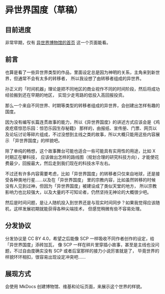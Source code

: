 异世界国度（草稿）
==================

目前进度
--------

非常早期，仅有 [异世界博物馆的首页][] 这一个页面能看。

[异世界博物馆的首页]: https://isekai.gledos.science/museum/index.html

前言
----

也算是看了一些异世界类型的作品，里面设定总是因为神明的关系，主角来到新世界，但通常不会有太多的转移者，
所以我设想了由转移者组成的异世界。

孙正义的「时间机器」理论是把不同地区的商业视作不同的时间阶段，然后将成功经验搬到还在早期的地区，
实现少走弯路的低投入高回报投资。

那么一个来自不同世界、时期等类型的转移者组成的异世界，会创建出怎样有趣的国度。

因为没有编写长篇连贯故事的能力，所以《异世界国度》的讲述方式应该会是《鸡皮疙瘩惊恐乐园：惊恐乐园生存秘籍》
那样的，由报纸、宣传册、门票、网页以及论坛讨论等碎片组成，不过没想到主线之类的故事，所以大概只能用这些内容展示
「异世界国度」的样貌吧。

除了单纯的畅想，这个故事舞台可能也适合一些可能具有实用性的用途，比如 X 时期正在攀科技，
应该做出怎样的路线图（规划合理的研究科技方向），才能使花费最少，回报最大，然后走到我们现在的科技水平左右。

不过还有许多内容需要考虑，比如「异世界国度」的转移者只仅来自地球，还是接受各种类地行星……以及在「异世界国度」
里的宗教内容，比如虽然转移的时候没有人见到过神，但因为「异世界国度」被建设成了类似天堂的地方，
所以宗教影响力也比较强大，以及大量的不可知论者，仍然坚持无神论的大概很少吧。

然后是时间问题，是让人随机投入到世界还是与现实时间同步？如果我觉得应该随机，这样发展初期就能获得各种尖端技术，
但感觉稍微有些不容易处理。

分发协议
--------

分发协议是 CC BY 4.0，希望之后能像 SCP 一样吸收不同作者创作的设定，给「异世界国度」添砖加瓦，
像 SCP 一样在碎片里穿插小故事，甚至是主线也没问题，不过自由度确实没有 SCP 或者后室那样的接力小说厉害就是了，
毕竟世界的样貌环环相扣，很容易出现设定冲突吧……

展现方式
--------

会使用 MkDocs 创建博物馆、维基和论坛页面，来展示这个世界的样貌。

<!--

还想创建社交帐号，就用 mastodon 和 Telegram 频道吧，这样多方面一起构成这个奇妙的世界。

-->
